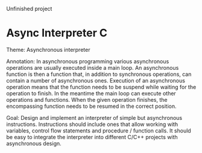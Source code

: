 Unfinished project

# Async Interpreter C
Theme: Asynchronous interpreter

Annotation: In asynchronous programming various asynchronous operations are usually executed inside a main loop. An asynchronous function is then a function that, in addition to synchronous operations, can contain a number of asynchronous ones. Execution of an asynchronous operation means that the function needs to be suspend while waiting for the operation to finish. In the meantime the main loop can execute other operations and functions. When the given operation finishes, the encompassing function needs to be resumed in the correct position.

Goal: Design and implement an interpreter of simple but asynchronous instructions.
Instructions should include ones that allow working with variables, control flow statements and procedure / function calls.
It should be easy to integrate the interpreter into different C/C++ projects with asynchronous design.
